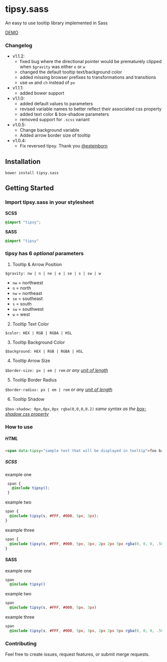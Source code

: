 # tipsy.sass
An easy to use tooltip library implemented in Sass

[DEMO](http://eli.gladman.xyz/tipsy.sass/)

### Changelog
- v1.1.2:
  - fixed bug where the directional pointer would be prematurely clipped when `$gravity` was either `e` or `w`
  - changed the default tooltip text/background color
  - added missing browser prefixes to transformations and transitions
  - use `em` and `ch` instead of `px`
- v1.1.1:
  - added bower support
- v1.1.0:
  - added default values to parameters
  - revised variable names to better reflect their associated css property
  - added text color & box-shadow parameters
  - removed support for `.scss` variant
- v1.0.5:
  - Change background variable
  - Added arrow border size of tooltip
- v1.0.4:
  - Fix reversed tipsy. Thank you [@esteinborn](https://github.com/esteinborn)



## Installation
`bower install tipsy.sass`


## Getting Started

### Import tipsy.sass in your stylesheet

**SCSS**

```scss
@import "tipsy";
```

**SASS**

```sass
@import "tipsy"
```

### tipsy has 6 *optional* parameters

1. Tooltip & Arrow Position

  `$gravity: nw | n | ne | e | se | s | sw | w`
  - `nw` = northwest
  -  `n` = north
  - `nw` = northeast
  - `se` = southeast
  -  `s` = south
  - `sw` = southwest
  -  `w` = west

2. Tooltip Text Color

  `$color: HEX | RGB | RGBA | HSL`

3. Tooltip Background Color

  `$background: HEX | RGB | RGBA | HSL`

4. Tooltip Arrow Size

  `$border-size: px | em | rem`
  *or any [unit of length](https://developer.mozilla.org/en-US/docs/Web/CSS/length)*

5. Tooltip Border Radius

  `$border-radius: px | em | rem`
  *or any [unit of length](https://developer.mozilla.org/en-US/docs/Web/CSS/length)*

6. Tooltip Shadow

  `$box-shadow: 0px,0px,0px rgba(0,0,0,0.2)`
  *same syntax as the [box-shadow css property](https://developer.mozilla.org/en-US/docs/Web/CSS/box-shadow)*



### How to use

##### HTML
```html
<span data-tipsy="sample text that will be displayed in tooltip">foo bar</span>
```

##### SCSS

example one
 ```scss
  span {
    @include tipsy();
  }
  ```
  
example two
  ```scss
  span {
    @include tipsy(s, #FFF, #000, 5px, 3px);
  }
  ```

example three
  ```scss
  span {
    @include tipsy(s, #FFF, #000, 5px, 3px, 2px 2px 5px rgba(0, 0, 0, .50));
  }
  ```

#### SASS

example one
```sass
span
  @include tipsy()  
```

example two
```sass
span
  @include tipsy(s, #FFF, #000, 5px, 3px)
```

example three
```sass
span
  @include tipsy(s, #FFF, #000, 5px, 3px, 2px 2px 5px rgba(0, 0, 0, .50))
```


### Contributing
Feel free to create issues, request features, or submit merge requests. 
